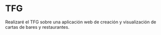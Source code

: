 # TFG
Realizaré el TFG sobre una aplicación web de creación y visualización de cartas de bares y restaurantes.
